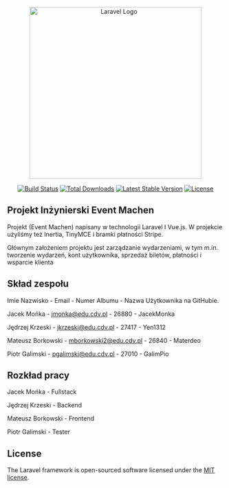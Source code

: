 <p align="center"><a href="https://laravel.com" target="_blank"><img src="https://raw.githubusercontent.com/laravel/art/master/logo-lockup/5%20SVG/2%20CMYK/1%20Full%20Color/laravel-logolockup-cmyk-red.svg" width="400" alt="Laravel Logo"></a></p>

<p align="center">
<a href="https://github.com/laravel/framework/actions"><img src="https://github.com/laravel/framework/workflows/tests/badge.svg" alt="Build Status"></a>
<a href="https://packagist.org/packages/laravel/framework"><img src="https://img.shields.io/packagist/dt/laravel/framework" alt="Total Downloads"></a>
<a href="https://packagist.org/packages/laravel/framework"><img src="https://img.shields.io/packagist/v/laravel/framework" alt="Latest Stable Version"></a>
<a href="https://packagist.org/packages/laravel/framework"><img src="https://img.shields.io/packagist/l/laravel/framework" alt="License"></a>
</p>

## Projekt Inżynierski Event Machen

Projekt (Event Machen) napisany w technologii Laravel I Vue.js. W projekcie użyliśmy też Inertia, TinyMCE i bramki płatności Stripe.

Głównym założeniem projektu jest zarządzanie wydarzeniami, w tym m.in. tworzenie wydarzeń, kont użytkownika, sprzedaż biletów, płatności i wsparcie klienta

## Skład zespołu

Imie Nazwisko - Email - Numer Albumu - Nazwa Użytkownika na GitHubie.

Jacek Mońka - jmonka@edu.cdv.pl - 26880 - JacekMonka

Jędrzej Krzeski - jkrzeski@edu.cdv.pl - 27417 - Yen1312

Mateusz Borkowski - mborkowski2@edu.cdv.pl - 26840 - Materdeo

Piotr Galimski - pgalimski@edu.cdv.pl - 27010 - GalimPio

## Rozkład pracy

Jacek Mońka - Fullstack

Jędrzej Krzeski - Backend

Mateusz Borkowski - Frontend

Piotr Galimski - Tester

## License

The Laravel framework is open-sourced software licensed under the [MIT license](https://opensource.org/licenses/MIT).
